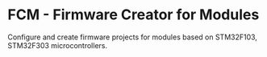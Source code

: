 # FCM - Firmware Creator for Modules

Configure and create firmware projects for modules based on STM32F103, STM32F303 microcontrollers.
